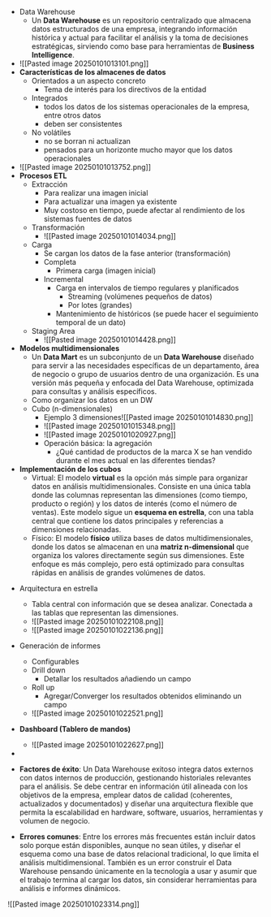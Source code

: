 * Data Warehouse
	* Un **Data Warehouse** es un repositorio centralizado que almacena datos estructurados de una empresa, integrando información histórica y actual para facilitar el análisis y la toma de decisiones estratégicas, sirviendo como base para herramientas de **Business Intelligence**.
* ![[Pasted image 20250101013101.png]]
* **Características de los almacenes de datos**
	* Orientados a un aspecto concreto
		* Tema de interés para los directivos de la entidad
	* Integrados
		* todos los datos de los sistemas operacionales de la empresa, entre otros datos
		* deben ser consistentes
	* No volátiles
		* no se borran ni actualizan
		* pensados para un horizonte mucho mayor que los datos operacionales
* ![[Pasted image 20250101013752.png]]
* **Procesos ETL**
	* Extracción
		* Para realizar una imagen inicial
		* Para actualizar una imagen ya existente
		* Muy costoso en tiempo, puede afectar al rendimiento de los sistemas fuentes de datos
	* Transformación
		* ![[Pasted image 20250101014034.png]]
	* Carga
		* Se cargan los datos de la fase anterior (transformación)
		* Completa
			* Primera carga (imagen inicial)
		* Incremental
			* Carga en intervalos de tiempo regulares y planificados
				* Streaming (volúmenes pequeños de datos)
				* Por lotes (grandes)
			* Mantenimiento de históricos (se puede hacer el seguimiento temporal de un dato)
	* Staging Area
		* ![[Pasted image 20250101014428.png]]
* **Modelos multidimensionales**
	* Un **Data Mart** es un subconjunto de un **Data Warehouse** diseñado para servir a las necesidades específicas de un departamento, área de negocio o grupo de usuarios dentro de una organización. Es una versión más pequeña y enfocada del Data Warehouse, optimizada para consultas y análisis específicos.
	* Como organizar los datos en un DW
	* Cubo (n-dimensionales)
		* Ejemplo 3 dimensiones![[Pasted image 20250101014830.png]]
		* ![[Pasted image 20250101015348.png]]
		* ![[Pasted image 20250101020927.png]]
		* Operación básica: la agregación
			* ¿Qué cantidad de productos de la marca X se han vendido durante el mes actual en las diferentes tiendas?
* **Implementación de los cubos**
	* Virtual: El modelo **virtual** es la opción más simple para organizar datos en análisis multidimensionales. Consiste en una única tabla donde las columnas representan las dimensiones (como tiempo, producto o región) y los datos de interés (como el número de ventas). Este modelo sigue un **esquema en estrella**, con una tabla central que contiene los datos principales y referencias a dimensiones relacionadas.
	- Físico: El modelo **físico** utiliza bases de datos multidimensionales, donde los datos se almacenan en una **matriz n-dimensional** que organiza los valores directamente según sus dimensiones. Este enfoque es más complejo, pero está optimizado para consultas rápidas en análisis de grandes volúmenes de datos.
- Arquitectura en estrella
	- Tabla central con información que se desea analizar. Conectada a las tablas que representan las dimensiones.
	- ![[Pasted image 20250101022108.png]]
	- ![[Pasted image 20250101022136.png]]
- Generación de informes
	- Configurables
	- Drill down
		- Detallar los resultados añadiendo un campo
	- Roll up
		- Agregar/Converger los resultados obtenidos eliminando un campo
	- ![[Pasted image 20250101022521.png]]
- **Dashboard (Tablero de mandos)**
	- ![[Pasted image 20250101022627.png]]
-
- **Factores de éxito**: Un Data Warehouse exitoso integra datos externos con datos internos de producción, gestionando historiales relevantes para el análisis. Se debe centrar en información útil alineada con los objetivos de la empresa, emplear datos de calidad (coherentes, actualizados y documentados) y diseñar una arquitectura flexible que permita la escalabilidad en hardware, software, usuarios, herramientas y volumen de negocio.
    
- **Errores comunes**: Entre los errores más frecuentes están incluir datos solo porque están disponibles, aunque no sean útiles, y diseñar el esquema como una base de datos relacional tradicional, lo que limita el análisis multidimensional. También es un error construir el Data Warehouse pensando únicamente en la tecnología a usar y asumir que el trabajo termina al cargar los datos, sin considerar herramientas para análisis e informes dinámicos.


![[Pasted image 20250101023314.png]]